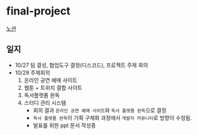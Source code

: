 # final-project
[노션](https://www.notion.so/48d1b112fcd04129ab601c0692ef93cb)
## 일지
 - 10/27 팀 결성, 협업도구 결정(디스코드), 프로젝트 주제 회의
 - 10/29 주제회의
   1. 온라인 공연 예매 사이트
   2. 웹툰 + 트위치 결합 사이트
   3. 독서플랫폼 완독
   4. 스터디 관리 시스템 
      - 회의 결과 `온라인 공연 예매 사이트`와 `독서 플랫폼 완독`으로 결정
      - `독서 플랫폼 완독`이 기획 구체화 과정에서 `개발자 커뮤니티`로 방향이 수정됨.
      - 발표를 위한 ppt 문서 작성중
 
